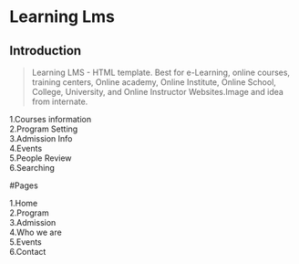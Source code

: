 # Learning Lms

## Introduction

> Learning LMS - HTML template. Best for e-Learning, online courses, training centers, Online academy, Online Institute, Online School, College, University, and Online Instructor Websites.Image and idea from internate.<br>

1.Courses information <br>
2.Program Setting<br>
3.Admission Info<br>
4.Events<br> 
5.People Review<br>
6.Searching<br>


#Pages

1.Home<br>
2.Program<br>
3.Admission<br>
4.Who we are<br>
5.Events<br>
6.Contact<br>
